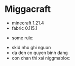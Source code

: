 # Miggacraft
+ minecraft 1.21.4
+ fabric 0.115.1

* some rule:
+ skid nho ghi nguon
+ da den co quyen binh dang
+ con chan thi xai niggmablox:
